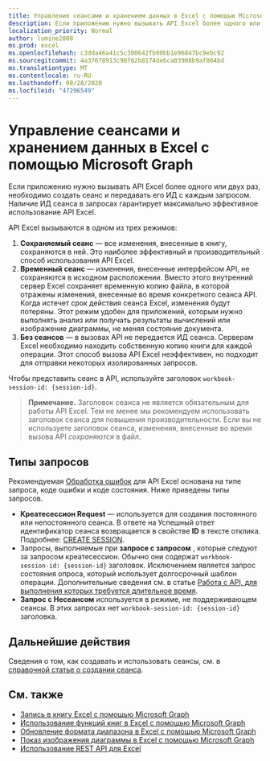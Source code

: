 ```yaml
---
title: Управление сеансами и хранением данных в Excel с помощью Microsoft Graph
description: Если приложению нужно вызывать API Excel более одного или двух раз, необходимо создать сеанс и передавать его ИД с каждым запросом. Наличие ИД сеанса в запросах гарантирует максимально эффективное использование API Excel.
localization_priority: Normal
author: lumine2008
ms.prod: excel
ms.openlocfilehash: c3dda46a41c5c300642fb00bb1e96847bc9ebc92
ms.sourcegitcommit: 4a37678913c98f62b8174de6ca03908b9af864bd
ms.translationtype: MT
ms.contentlocale: ru-RU
ms.lasthandoff: 08/28/2020
ms.locfileid: "47296549"
---
```

# <a name="manage-sessions-and-persistence-in-excel-with-microsoft-graph"></a>Управление сеансами и хранением данных в Excel с помощью Microsoft Graph

Если приложению нужно вызывать API Excel более одного или двух раз, необходимо создать сеанс и передавать его ИД с каждым запросом. Наличие ИД сеанса в запросах гарантирует максимально эффективное использование API Excel.

API Excel вызываются в одном из трех режимов:

1. **Сохраняемый сеанс** — все изменения, внесенные в книгу, сохраняются в ней. Это наиболее эффективный и производительный способ использования API Excel.
2. **Временный сеанс** — изменения, внесенные интерфейсом API, не сохраняются в исходном расположении. Вместо этого внутренний сервер Excel сохраняет временную копию файла, в которой отражены изменения, внесенные во время конкретного сеанса API. Когда истечет срок действия сеанса Excel, изменения будут потеряны. Этот режим удобен для приложений, которым нужно выполнять анализ или получать результаты вычислений или изображение диаграммы, не меняя состояние документа.
3. **Без сеансов** — в вызовах API не передается ИД сеанса. Серверам Excel необходимо находить собственную копию книги для каждой операции. Этот способ вызова API Excel неэффективен, но подходит для отправки некоторых изолированных запросов.

Чтобы представить сеанс в API, используйте заголовок `workbook-session-id: {session-id}`.

>**Примечание.** Заголовок сеанса не является обязательным для работы API Excel. Тем не менее мы рекомендуем использовать заголовок сеанса для повышения производительности. Если вы не используете заголовок сеанса, изменения, внесенные во время вызова API _сохраняются_ в файл.  

## <a name="request-types"></a>Типы запросов
Рекомендуемая [Обработка ошибок](workbook-error-handling.md) для API Excel основана на типе запроса, коде ошибки и коде состояния. Ниже приведены типы запросов.

- **Креатесессион Request** — используется для создания постоянного или непостоянного сеанса. В ответе на Успешный ответ идентификатор сеанса возвращается в свойстве **ID** в тексте отклика. Подробнее: [CREATE SESSION](/graph/api/workbook-createsession?view=graph-rest-1.0).
- Запросы, выполняемые при **запросе с запросом** , которые следуют за запросом креатесессион. Обычно они содержат `workbook-session-id: {session-id}` заголовок. Исключением является запрос состояния опроса, который использует долгосрочный шаблон операции. Дополнительные сведения см. в статье [Работа с API, для выполнения которых требуется длительное время](/graph/workbook-best-practice#working-with-apis-that-take-a-long-time-to-complete).
- **Запрос с Несеансом** используется в режиме, не поддерживающем сеансы. В этих запросах нет `workbook-session-id: {session-id}` заголовка.  

## <a name="next-steps"></a>Дальнейшие действия
Сведения о том, как создавать и использовать сеансы, см. в [справочной статье о создании сеанса](/graph/api/workbook-createsession?view=graph-rest-1.0).

## <a name="see-also"></a>См. также
* [Запись в книгу Excel с помощью Microsoft Graph](excel-write-to-workbook.md)
* [Использование функций книг в Excel с помощью Microsoft Graph](excel-use-functions.md)
* [Обновление формата диапазона в Excel с помощью Microsoft Graph](excel-update-range-format.md)
* [Показ изображения диаграммы в Excel с помощью Microsoft Graph](excel-display-chart-image.md)
* [Использование REST API для Excel](/graph/api/resources/excel?view=graph-rest-1.0)
